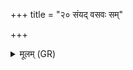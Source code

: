 +++
title = "२० संयद् वसवः सम्"

+++
<details><summary>मूलम् (GR)</summary>

संयद् वसवः सं यन्तु मे गृहाः । +++(Bhatt. vasavo; K vasavas)+++  
प्रजाः पशवो वित्तिर् भूतिः प्रतिष्ठा ॥
</details>